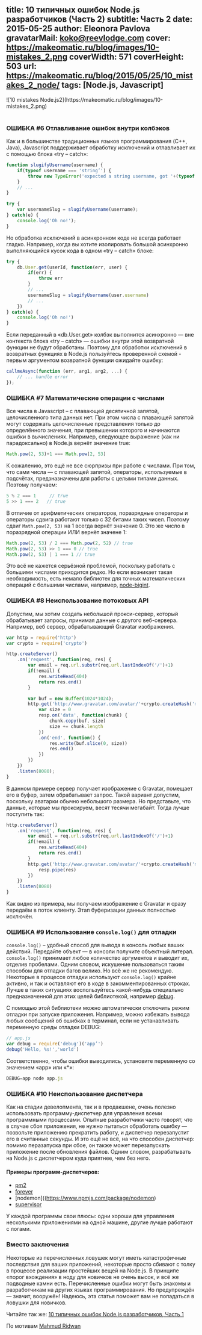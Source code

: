 title: 10 типичных ошибок Node.js разработчиков (Часть 2)
subtitle: Часть 2
date: 2015-05-25
author: Eleonora Pavlova
gravatarMail: koko@reevlodge.com
cover: https://makeomatic.ru/blog/images/10-mistakes_2.png
coverWidth: 571
coverHeight: 503
url: https://makeomatic.ru/blog/2015/05/25/10_mistakes_2_node/
tags: [Node.js, Javascript]
---

<div class="text-center">
![10 mistakes Node.js2](https://makeomatic.ru/blog/images/10-mistakes_2.png)
</div>
<br/>

### ОШИБКА #6  Отлавливание ошибок внутри колбэков

Как и в большинстве традиционных языков программирования (C++, Java), Javascript поддерживает обработку исключений и отлавливает их с помощью блока «try – catch»:

<!-- more -->

```js
function slugifyUsername(username) {
	if(typeof username === 'string’') {
		throw new TypeError('expected a string username, got '+(typeof username))
	}
	// ...
}

try {
	var usernameSlug = slugifyUsername(username);
} catch(e) {
	console.log('Oh no!');
}
```

Но обработка исключений в асинхронном коде не всегда работает гладко. Например, когда вы хотите изолировать большой асинхронно выполняющийся кусок кода в одном «try – catch» блоке:

```js
try {
	db.User.get(userId, function(err, user) {
		if(err) {
			throw err
		}
		// ...
		usernameSlug = slugifyUsername(user.username)
		// ...
	})
} catch(e) {
	console.log('Oh no!')
}
```

Если переданный в «db.User.get» колбэк выполнится асинхронно — вне контекста блока «try – catch» — ошибки внутри этой возвратной функции не будут обработаны. Поэтому для обработки исключений в возвратных функциях в Node.js пользуйтесь проверенной схемой - первым аргументом возвратной функции ожидайте ошибку:

```js
callmeAsync(function (err, arg1, arg2, ...) {
	// ... handle error
});
```

<!-- more -->

### ОШИБКА #7  Математические операции с числами

Все числа в Javascript – с плавающей десятичной запятой, целочисленного типа данных нет. При этом числа с плавающей запятой могут содержать целочисленные представления только до определённого значения,  при превышении которого и начинаются ошибки в вычислениях. Например, следующее выражение (как ни парадоксально) в Node.js вернёт значение true:

```js
Math.pow(2, 53)+1 === Math.pow(2, 53)
```

К сожалению, это ещё не все сюрпризы при работе с числами. При том, что сами числа — с плавающей запятой, операторы, используемые в подсчётах, предзназначены для работы с целыми типами данных. Поэтому получаем:

```js
5 % 2 === 1     // true
5 >> 1 === 2   // true
```

В отличие от арифметических операторов, поразрядные операторы и операторы сдвига работают только с 32 битами таких чисел. Поэтому сдвиг  `Math.pow(2, 53)` на 1 всегда вернёт значение 0. Это же число в поразрядной операции ИЛИ вернёт значене 1:

```js
Math.pow(2, 53) / 2 === Math.pow(2, 52) // true
Math.pow(2, 53) >> 1 === 0 // true
Math.pow(2, 53) | 1 === 1 // true
```

Это всё не кажется серьёзной проблемой, поскольку работать с большими числами приходится редко. Но если возникает такая необходимость, есть немало библиотек для точных математических операций с большими числами, например, [node-bigint](https://www.npmjs.com/package/bignum).

### ОШИБКА #8  Неиспользование потоковых API

Допустим, мы хотим создать небольшой прокси-сервер, который обрабатывает запросы, принимая данные с другого веб-сервера. Например, веб сервер, обрабатывающий Gravatar изображения.  

```js
var http = require('http')
var crypto = require('crypto')

http.createServer()
	.on('request', function(req, res) {
		var email = req.url.substr(req.url.lastIndexOf('/')+1)
		if(!email) {
			res.writeHead(404)
			return res.end()
		}

		var buf = new Buffer(1024*1024);
		http.get('http://www.gravatar.com/avatar/'+crypto.createHash('md5').update(email).digest('hex'), function(resp) {
			var size = 0
			resp.on('data', function(chunk) {
				chunk.copy(buf, size)
				size += chunk.length
			})
			.on('end', function() {
				res.write(buf.slice(0, size))
				res.end()
			})
		})
	})
	.listen(8080);
}
```

В данном примере сервер получает изображение с Gravatar, помещает его в буфер, затем обрабатывает запрос. Такой вариант допустим, поскольку аватарки обычно небольшого размера. Но представьте, что данные, которые мы проксируем, весят тесячи мегабайт. Тогда лучше поступить так:

```js
http.createServer()
	.on('request', function(req, res) {
		var email = req.url.substr(req.url.lastIndexOf('/')+1)
		if(!email) {
			res.writeHead(404)
			return res.end()
		}
		http.get('http://www.gravatar.com/avatar/'+crypto.createHash('md5').update(email).digest('hex'), function(resp) {
			resp.pipe(res)
		})
	})
	.listen(8080)
}
```

Как видно из примера, мы получаем изображение с Gravatar и сразу передаём в поток клиенту. Этап буферизации данных полностью исключён.

### ОШИБКА #9  Использование `console.log()` для отладки

`console.log()` – удобный способ для вывода в консоль любых ваших действий. Передайте объект — в консоли получите объектный литерал. `console.log()`  принимает любое количество аргументов и выводит их, отделив пробелами. Одним словом, искушение пользоваться таким способом для отладки багов велико. Но всё же не рекомендую. Некоторые в процессе отладки используют `console.log()` крайне активно, и так и оставляют его в коде в закомментированных строках. Лучше в таких ситуациях воспользуйтесь какой-нибудь специально предназначенной для этих целей библиотекой, например [debug](https://www.npmjs.com/package/debug).

С помощью этой библиотеки можно автоматически отключить режим отладки при запуске приложения. Например, можно избежать вывода любых сообщений об ошибках в терминал, если не устанавливать переменную среды отладки DEBUG:

```js
// app.js
var debug = require('debug')('app’')
debug('Hello, %s!','world')
```

Соответственно, чтобы ошибки выводились, установите переменную со значением «app» или «\*»:

```js
DEBUG=app node app.js
```

### ОШИБКА #10  Неиспользование диспетчера

Как на стадии девелопмента, так и в продакшене,  очень полезно использовать программу-диспетчер для управления всеми программными процессами. Опытные разработчики часто говорят, что в случае сбоя приложения, не нужно пытаться обработать ошибку — позвольте приложению прекратить работу, и диспетчер перезапустит его в считанные секунды. И это ещё не всё, на что способен диспетчер: помимо перазапуска при сбое, он также может перезапускать приложение после обновления файлов. Одним словом, разрабатывать на Node.js с диспетчером куда приятнее, чем без него.

#### Примеры программ-диспетчеров:
* [pm2](https://www.npmjs.com/package/pm2)
* [forever](https://www.npmjs.com/package/forever)
* [nodemon]((https://www.npmjs.com/package/nodemon)
* [supervisor](https://www.npmjs.com/package/supervisor)

У каждой программы свои плюсы: одни хороши для управления несколькими приложениями на одной машине, другие лучше работают с логами.

### Вместо заключения

Некоторые из перечисленных ловушек могут иметь катастрофичные последствия для ваших приложений, некоторые просто сбивают с толку в процессе реализации простейших вещей на Node.js. В принципе «порог вхождения» в ноду для новичков не очень высок, и всё же подводные камни есть. Перечисленные ошибки могут быть знакомы и разработчикам на других языках программирования. Но предупреждён — значит, вооружён! Надеюсь, эта статья поможет вам не попадаться в ловушки для новичков.

Читайте так же: [10 типичных ошибок Node.js разработчиков, Часть 1](https://makeomatic.ru/blog/2015/04/28/10_mistakes_node/)

По мотивам [Mahmud Ridwan](http://www.toptal.com/nodejs/top-10-common-nodejs-developer-mistakes)
